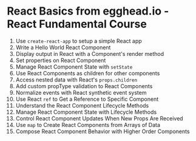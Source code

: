 # React Basics from egghead.io - React Fundamental Course

1. Use `create-react-app` to setup a simple React app
2. Write a Hello World React Component
3. Display output in React with a Component's render method
4. Set properties on React Component
5. Manage React Component State with `setState`
6. Use React Components as children for other components
7. Access nested data with React's `props.children`
8. Add custom propType validation to React Components
9. Normalize events with React synthetic event system
10. Use React `ref` to Get a Reference to Specific Component
11. Understand the React Component Lifecycle Methods
12. Manage React Component State with Lifecycle Methods
13. Control React Component Updates When New Props Are Received
14. Use `map` to Create React Components from Arrays of Data
15. Compose React Component Behavior with Higher Order Components